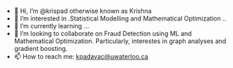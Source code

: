 - 👋 Hi, I’m @krispad otherwise known as Krishna
- 👀 I’m interested in .Statistical Modelling and Mathematical Optimization ..
- 🌱 I’m currently learning ...
- 💞️ I’m looking to collaborate on Fraud Detection using ML and Mathematical Optimization. Particularly, interestes in graph analyses and gradient boosting. 
- 📫 How to reach me: kpadayac@uwaterloo.ca

<!---
krispad/krispad is a ✨ special ✨ repository because its `README.md` (this file) appears on your GitHub profile.
You can click the Preview link to take a look at your changes.
--->
